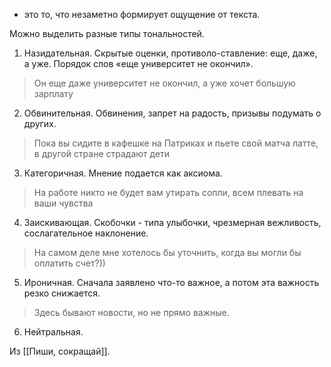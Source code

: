 - это то, что незаметно формирует ощущение от текста.

Можно выделить разные типы тональностей.

1. Назидательная. Скрытые оценки, противоло-ставление: еще, даже, а уже. Порядок слов «еще университет не окончил».
>Он еще даже университет не окончил, а уже хочет большую зарплату
2. Обвинительная. Обвинения, запрет на радость, призывы подумать о других.
>Пока вы сидите в кафешке на Патриках и пьете свой матча латте, в другой стране страдают дети
3. Категоричная. Мнение подается как аксиома.
>На работе никто не будет вам утирать сопли, всем плевать на ваши чувства
4. Заискивающая. Скобочки - типа улыбочки, чрезмерная вежливость, сослагательное наклонение.
>На самом деле мне хотелось бы уточнить, когда вы могли бы оплатить счет?))
5. Ироничная. Сначала заявлено что-то важное, а потом эта важность резко снижается.
>Здесь бывают новости, но не прямо важные.
6. Нейтральная.

Из [[Пиши, сокращай]].